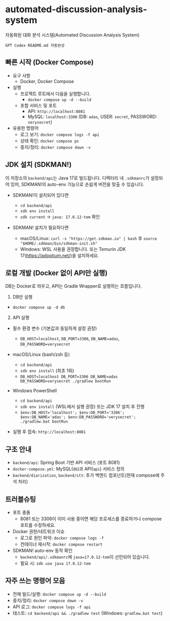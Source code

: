 # automated-discussion-analysis-system

자동화된 대화 분석 시스템(Automated Discussion Analysis System)

`GPT Codex README.md 자동완성`

## 빠른 시작 (Docker Compose)
- 요구 사항
  - Docker, Docker Compose
- 실행
  - 프로젝트 루트에서 다음을 실행합니다.
    - `docker compose up -d --build`
  - 포함 서비스 및 포트
    - API: `http://localhost:8081`
    - MySQL: `localhost:3306` (DB: `adas`, USER: `secret`, PASSWORD: `verysecret`)
- 유용한 명령어
  - 로그 보기: `docker compose logs -f api`
  - 상태 확인: `docker compose ps`
  - 중지/정리: `docker compose down -v`

## JDK 설치 (SDKMAN!)
이 저장소의 `backend/api`는 Java 17로 빌드됩니다. 디렉터리 내 `.sdkmanrc`가 설정되어 있어, SDKMAN!의 auto-env 기능으로 손쉽게 버전을 맞출 수 있습니다.

- SDKMAN!이 설치되어 있다면
  - `cd backend/api`
  - `sdk env install`
  - `sdk current` → `java: 17.0.12-tem` 확인

- SDKMAN! 설치가 필요하다면
  - macOS/Linux: `curl -s "https://get.sdkman.io" | bash` 후 `source "$HOME/.sdkman/bin/sdkman-init.sh"`
  - Windows: WSL 사용을 권장합니다. 또는 Temurin JDK 17(https://adoptium.net/)을 설치하세요.

## 로컬 개발 (Docker 없이 API만 실행)
DB는 Docker로 띄우고, API는 Gradle Wrapper로 실행하는 흐름입니다.

1) DB만 실행
- `docker compose up -d db`

2) API 실행
- 필수 환경 변수 (기본값과 동일하게 설정 권장)
  - `DB_HOST=localhost`, `DB_PORT=3306`, `DB_NAME=adas`, `DB_PASSWORD=verysecret`

- macOS/Linux (bash/zsh 등)
  - `cd backend/api`
  - `sdk env install` (최초 1회)
  - `DB_HOST=localhost DB_PORT=3306 DB_NAME=adas DB_PASSWORD=verysecret ./gradlew bootRun`

- Windows PowerShell
  - `cd backend/api`
  - `sdk env install` (WSL에서 실행 권장) 또는 JDK 17 설치 후 진행
  - `$env:DB_HOST='localhost'; $env:DB_PORT='3306'; $env:DB_NAME='adas'; $env:DB_PASSWORD='verysecret'; ./gradlew.bat bootRun`

- 실행 후 접속: `http://localhost:8081`

## 구조 안내
- `backend/api`: Spring Boot 기반 API 서비스 (포트 8081)
- `docker-compose.yml`: MySQL(`db`)과 API(`api`) 서비스 정의
- `backend/diarization`, `backend/stt`: 추가 백엔드 컴포넌트(현재 compose에 주석 처리)

## 트러블슈팅
- 포트 충돌
  - 8081 또는 3306이 이미 사용 중이면 해당 프로세스를 종료하거나 compose 포트를 수정하세요.
- Docker 권한/네트워크 이슈
  - 로그로 원인 파악: `docker compose logs -f`
  - 컨테이너 재시작: `docker compose restart`
- SDKMAN! auto-env 동작 확인
  - `backend/api/.sdkmanrc`에 `java=17.0.12-tem`이 선언되어 있습니다.
  - 필요 시: `sdk use java 17.0.12-tem`

## 자주 쓰는 명령어 모음
- 전체 빌드/실행: `docker compose up -d --build`
- 중지/정리: `docker compose down -v`
- API 로그: `docker compose logs -f api`
- 테스트: `cd backend/api && ./gradlew test` (Windows: `gradlew.bat test`)
